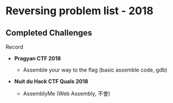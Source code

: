 # Reversing problem list - 2018

## Completed Challenges
Record

* **Pragyan CTF 2018**
	- Assemble your way to the flag (basic assemble code, gdb)

* **Nuit du Hack CTF Quals 2018**
	- AssemblyMe (Web Assembly, 不會)